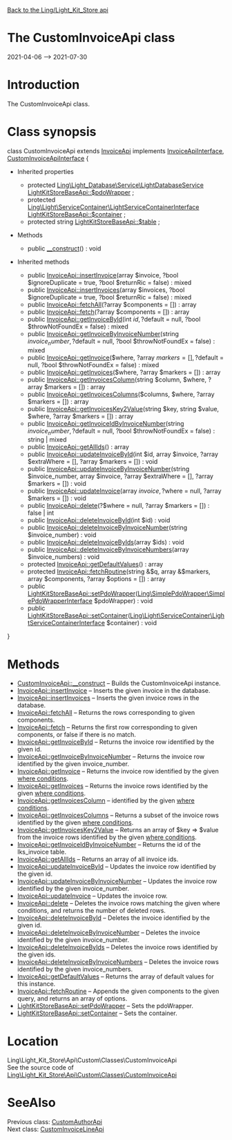 [Back to the Ling/Light_Kit_Store api](https://github.com/lingtalfi/Light_Kit_Store/blob/master/doc/api/Ling/Light_Kit_Store.md)



The CustomInvoiceApi class
================
2021-04-06 --> 2021-07-30






Introduction
============

The CustomInvoiceApi class.



Class synopsis
==============


class <span class="pl-k">CustomInvoiceApi</span> extends [InvoiceApi](https://github.com/lingtalfi/Light_Kit_Store/blob/master/doc/api/Ling/Light_Kit_Store/Api/Generated/Classes/InvoiceApi.md) implements [InvoiceApiInterface](https://github.com/lingtalfi/Light_Kit_Store/blob/master/doc/api/Ling/Light_Kit_Store/Api/Generated/Interfaces/InvoiceApiInterface.md), [CustomInvoiceApiInterface](https://github.com/lingtalfi/Light_Kit_Store/blob/master/doc/api/Ling/Light_Kit_Store/Api/Custom/Interfaces/CustomInvoiceApiInterface.md) {

- Inherited properties
    - protected [Ling\Light_Database\Service\LightDatabaseService](https://github.com/lingtalfi/Light_Database/blob/master/doc/api/Ling/Light_Database/Service/LightDatabaseService.md) [LightKitStoreBaseApi::$pdoWrapper](#property-pdoWrapper) ;
    - protected [Ling\Light\ServiceContainer\LightServiceContainerInterface](https://github.com/lingtalfi/Light/blob/master/doc/api/Ling/Light/ServiceContainer/LightServiceContainerInterface.md) [LightKitStoreBaseApi::$container](#property-container) ;
    - protected string [LightKitStoreBaseApi::$table](#property-table) ;

- Methods
    - public [__construct](https://github.com/lingtalfi/Light_Kit_Store/blob/master/doc/api/Ling/Light_Kit_Store/Api/Custom/Classes/CustomInvoiceApi/__construct.md)() : void

- Inherited methods
    - public [InvoiceApi::insertInvoice](https://github.com/lingtalfi/Light_Kit_Store/blob/master/doc/api/Ling/Light_Kit_Store/Api/Generated/Classes/InvoiceApi/insertInvoice.md)(array $invoice, ?bool $ignoreDuplicate = true, ?bool $returnRic = false) : mixed
    - public [InvoiceApi::insertInvoices](https://github.com/lingtalfi/Light_Kit_Store/blob/master/doc/api/Ling/Light_Kit_Store/Api/Generated/Classes/InvoiceApi/insertInvoices.md)(array $invoices, ?bool $ignoreDuplicate = true, ?bool $returnRic = false) : mixed
    - public [InvoiceApi::fetchAll](https://github.com/lingtalfi/Light_Kit_Store/blob/master/doc/api/Ling/Light_Kit_Store/Api/Generated/Classes/InvoiceApi/fetchAll.md)(?array $components = []) : array
    - public [InvoiceApi::fetch](https://github.com/lingtalfi/Light_Kit_Store/blob/master/doc/api/Ling/Light_Kit_Store/Api/Generated/Classes/InvoiceApi/fetch.md)(?array $components = []) : array
    - public [InvoiceApi::getInvoiceById](https://github.com/lingtalfi/Light_Kit_Store/blob/master/doc/api/Ling/Light_Kit_Store/Api/Generated/Classes/InvoiceApi/getInvoiceById.md)(int $id, ?$default = null, ?bool $throwNotFoundEx = false) : mixed
    - public [InvoiceApi::getInvoiceByInvoiceNumber](https://github.com/lingtalfi/Light_Kit_Store/blob/master/doc/api/Ling/Light_Kit_Store/Api/Generated/Classes/InvoiceApi/getInvoiceByInvoiceNumber.md)(string $invoice_number, ?$default = null, ?bool $throwNotFoundEx = false) : mixed
    - public [InvoiceApi::getInvoice](https://github.com/lingtalfi/Light_Kit_Store/blob/master/doc/api/Ling/Light_Kit_Store/Api/Generated/Classes/InvoiceApi/getInvoice.md)($where, ?array $markers = [], ?$default = null, ?bool $throwNotFoundEx = false) : mixed
    - public [InvoiceApi::getInvoices](https://github.com/lingtalfi/Light_Kit_Store/blob/master/doc/api/Ling/Light_Kit_Store/Api/Generated/Classes/InvoiceApi/getInvoices.md)($where, ?array $markers = []) : array
    - public [InvoiceApi::getInvoicesColumn](https://github.com/lingtalfi/Light_Kit_Store/blob/master/doc/api/Ling/Light_Kit_Store/Api/Generated/Classes/InvoiceApi/getInvoicesColumn.md)(string $column, $where, ?array $markers = []) : array
    - public [InvoiceApi::getInvoicesColumns](https://github.com/lingtalfi/Light_Kit_Store/blob/master/doc/api/Ling/Light_Kit_Store/Api/Generated/Classes/InvoiceApi/getInvoicesColumns.md)($columns, $where, ?array $markers = []) : array
    - public [InvoiceApi::getInvoicesKey2Value](https://github.com/lingtalfi/Light_Kit_Store/blob/master/doc/api/Ling/Light_Kit_Store/Api/Generated/Classes/InvoiceApi/getInvoicesKey2Value.md)(string $key, string $value, $where, ?array $markers = []) : array
    - public [InvoiceApi::getInvoiceIdByInvoiceNumber](https://github.com/lingtalfi/Light_Kit_Store/blob/master/doc/api/Ling/Light_Kit_Store/Api/Generated/Classes/InvoiceApi/getInvoiceIdByInvoiceNumber.md)(string $invoice_number, ?$default = null, ?bool $throwNotFoundEx = false) : string | mixed
    - public [InvoiceApi::getAllIds](https://github.com/lingtalfi/Light_Kit_Store/blob/master/doc/api/Ling/Light_Kit_Store/Api/Generated/Classes/InvoiceApi/getAllIds.md)() : array
    - public [InvoiceApi::updateInvoiceById](https://github.com/lingtalfi/Light_Kit_Store/blob/master/doc/api/Ling/Light_Kit_Store/Api/Generated/Classes/InvoiceApi/updateInvoiceById.md)(int $id, array $invoice, ?array $extraWhere = [], ?array $markers = []) : void
    - public [InvoiceApi::updateInvoiceByInvoiceNumber](https://github.com/lingtalfi/Light_Kit_Store/blob/master/doc/api/Ling/Light_Kit_Store/Api/Generated/Classes/InvoiceApi/updateInvoiceByInvoiceNumber.md)(string $invoice_number, array $invoice, ?array $extraWhere = [], ?array $markers = []) : void
    - public [InvoiceApi::updateInvoice](https://github.com/lingtalfi/Light_Kit_Store/blob/master/doc/api/Ling/Light_Kit_Store/Api/Generated/Classes/InvoiceApi/updateInvoice.md)(array $invoice, ?$where = null, ?array $markers = []) : void
    - public [InvoiceApi::delete](https://github.com/lingtalfi/Light_Kit_Store/blob/master/doc/api/Ling/Light_Kit_Store/Api/Generated/Classes/InvoiceApi/delete.md)(?$where = null, ?array $markers = []) : false | int
    - public [InvoiceApi::deleteInvoiceById](https://github.com/lingtalfi/Light_Kit_Store/blob/master/doc/api/Ling/Light_Kit_Store/Api/Generated/Classes/InvoiceApi/deleteInvoiceById.md)(int $id) : void
    - public [InvoiceApi::deleteInvoiceByInvoiceNumber](https://github.com/lingtalfi/Light_Kit_Store/blob/master/doc/api/Ling/Light_Kit_Store/Api/Generated/Classes/InvoiceApi/deleteInvoiceByInvoiceNumber.md)(string $invoice_number) : void
    - public [InvoiceApi::deleteInvoiceByIds](https://github.com/lingtalfi/Light_Kit_Store/blob/master/doc/api/Ling/Light_Kit_Store/Api/Generated/Classes/InvoiceApi/deleteInvoiceByIds.md)(array $ids) : void
    - public [InvoiceApi::deleteInvoiceByInvoiceNumbers](https://github.com/lingtalfi/Light_Kit_Store/blob/master/doc/api/Ling/Light_Kit_Store/Api/Generated/Classes/InvoiceApi/deleteInvoiceByInvoiceNumbers.md)(array $invoice_numbers) : void
    - protected [InvoiceApi::getDefaultValues](https://github.com/lingtalfi/Light_Kit_Store/blob/master/doc/api/Ling/Light_Kit_Store/Api/Generated/Classes/InvoiceApi/getDefaultValues.md)() : array
    - protected [InvoiceApi::fetchRoutine](https://github.com/lingtalfi/Light_Kit_Store/blob/master/doc/api/Ling/Light_Kit_Store/Api/Generated/Classes/InvoiceApi/fetchRoutine.md)(string &$q, array &$markers, array $components, ?array $options = []) : array
    - public [LightKitStoreBaseApi::setPdoWrapper](https://github.com/lingtalfi/Light_Kit_Store/blob/master/doc/api/Ling/Light_Kit_Store/Api/Generated/Classes/LightKitStoreBaseApi/setPdoWrapper.md)([Ling\SimplePdoWrapper\SimplePdoWrapperInterface](https://github.com/lingtalfi/SimplePdoWrapper/blob/master/doc/api/Ling/SimplePdoWrapper/SimplePdoWrapperInterface.md) $pdoWrapper) : void
    - public [LightKitStoreBaseApi::setContainer](https://github.com/lingtalfi/Light_Kit_Store/blob/master/doc/api/Ling/Light_Kit_Store/Api/Generated/Classes/LightKitStoreBaseApi/setContainer.md)([Ling\Light\ServiceContainer\LightServiceContainerInterface](https://github.com/lingtalfi/Light/blob/master/doc/api/Ling/Light/ServiceContainer/LightServiceContainerInterface.md) $container) : void

}






Methods
==============

- [CustomInvoiceApi::__construct](https://github.com/lingtalfi/Light_Kit_Store/blob/master/doc/api/Ling/Light_Kit_Store/Api/Custom/Classes/CustomInvoiceApi/__construct.md) &ndash; Builds the CustomInvoiceApi instance.
- [InvoiceApi::insertInvoice](https://github.com/lingtalfi/Light_Kit_Store/blob/master/doc/api/Ling/Light_Kit_Store/Api/Generated/Classes/InvoiceApi/insertInvoice.md) &ndash; Inserts the given invoice in the database.
- [InvoiceApi::insertInvoices](https://github.com/lingtalfi/Light_Kit_Store/blob/master/doc/api/Ling/Light_Kit_Store/Api/Generated/Classes/InvoiceApi/insertInvoices.md) &ndash; Inserts the given invoice rows in the database.
- [InvoiceApi::fetchAll](https://github.com/lingtalfi/Light_Kit_Store/blob/master/doc/api/Ling/Light_Kit_Store/Api/Generated/Classes/InvoiceApi/fetchAll.md) &ndash; Returns the rows corresponding to given components.
- [InvoiceApi::fetch](https://github.com/lingtalfi/Light_Kit_Store/blob/master/doc/api/Ling/Light_Kit_Store/Api/Generated/Classes/InvoiceApi/fetch.md) &ndash; Returns the first row corresponding to given components, or false if there is no match.
- [InvoiceApi::getInvoiceById](https://github.com/lingtalfi/Light_Kit_Store/blob/master/doc/api/Ling/Light_Kit_Store/Api/Generated/Classes/InvoiceApi/getInvoiceById.md) &ndash; Returns the invoice row identified by the given id.
- [InvoiceApi::getInvoiceByInvoiceNumber](https://github.com/lingtalfi/Light_Kit_Store/blob/master/doc/api/Ling/Light_Kit_Store/Api/Generated/Classes/InvoiceApi/getInvoiceByInvoiceNumber.md) &ndash; Returns the invoice row identified by the given invoice_number.
- [InvoiceApi::getInvoice](https://github.com/lingtalfi/Light_Kit_Store/blob/master/doc/api/Ling/Light_Kit_Store/Api/Generated/Classes/InvoiceApi/getInvoice.md) &ndash; Returns the invoice row identified by the given [where conditions](https://github.com/lingtalfi/SimplePdoWrapper#the-where-conditions).
- [InvoiceApi::getInvoices](https://github.com/lingtalfi/Light_Kit_Store/blob/master/doc/api/Ling/Light_Kit_Store/Api/Generated/Classes/InvoiceApi/getInvoices.md) &ndash; Returns the invoice rows identified by the given [where conditions](https://github.com/lingtalfi/SimplePdoWrapper#the-where-conditions).
- [InvoiceApi::getInvoicesColumn](https://github.com/lingtalfi/Light_Kit_Store/blob/master/doc/api/Ling/Light_Kit_Store/Api/Generated/Classes/InvoiceApi/getInvoicesColumn.md) &ndash; identified by the given [where conditions](https://github.com/lingtalfi/SimplePdoWrapper#the-where-conditions).
- [InvoiceApi::getInvoicesColumns](https://github.com/lingtalfi/Light_Kit_Store/blob/master/doc/api/Ling/Light_Kit_Store/Api/Generated/Classes/InvoiceApi/getInvoicesColumns.md) &ndash; Returns a subset of the invoice rows identified by the given [where conditions](https://github.com/lingtalfi/SimplePdoWrapper#the-where-conditions).
- [InvoiceApi::getInvoicesKey2Value](https://github.com/lingtalfi/Light_Kit_Store/blob/master/doc/api/Ling/Light_Kit_Store/Api/Generated/Classes/InvoiceApi/getInvoicesKey2Value.md) &ndash; Returns an array of $key => $value from the invoice rows identified by the given [where conditions](https://github.com/lingtalfi/SimplePdoWrapper#the-where-conditions).
- [InvoiceApi::getInvoiceIdByInvoiceNumber](https://github.com/lingtalfi/Light_Kit_Store/blob/master/doc/api/Ling/Light_Kit_Store/Api/Generated/Classes/InvoiceApi/getInvoiceIdByInvoiceNumber.md) &ndash; Returns the id of the lks_invoice table.
- [InvoiceApi::getAllIds](https://github.com/lingtalfi/Light_Kit_Store/blob/master/doc/api/Ling/Light_Kit_Store/Api/Generated/Classes/InvoiceApi/getAllIds.md) &ndash; Returns an array of all invoice ids.
- [InvoiceApi::updateInvoiceById](https://github.com/lingtalfi/Light_Kit_Store/blob/master/doc/api/Ling/Light_Kit_Store/Api/Generated/Classes/InvoiceApi/updateInvoiceById.md) &ndash; Updates the invoice row identified by the given id.
- [InvoiceApi::updateInvoiceByInvoiceNumber](https://github.com/lingtalfi/Light_Kit_Store/blob/master/doc/api/Ling/Light_Kit_Store/Api/Generated/Classes/InvoiceApi/updateInvoiceByInvoiceNumber.md) &ndash; Updates the invoice row identified by the given invoice_number.
- [InvoiceApi::updateInvoice](https://github.com/lingtalfi/Light_Kit_Store/blob/master/doc/api/Ling/Light_Kit_Store/Api/Generated/Classes/InvoiceApi/updateInvoice.md) &ndash; Updates the invoice row.
- [InvoiceApi::delete](https://github.com/lingtalfi/Light_Kit_Store/blob/master/doc/api/Ling/Light_Kit_Store/Api/Generated/Classes/InvoiceApi/delete.md) &ndash; Deletes the invoice rows matching the given where conditions, and returns the number of deleted rows.
- [InvoiceApi::deleteInvoiceById](https://github.com/lingtalfi/Light_Kit_Store/blob/master/doc/api/Ling/Light_Kit_Store/Api/Generated/Classes/InvoiceApi/deleteInvoiceById.md) &ndash; Deletes the invoice identified by the given id.
- [InvoiceApi::deleteInvoiceByInvoiceNumber](https://github.com/lingtalfi/Light_Kit_Store/blob/master/doc/api/Ling/Light_Kit_Store/Api/Generated/Classes/InvoiceApi/deleteInvoiceByInvoiceNumber.md) &ndash; Deletes the invoice identified by the given invoice_number.
- [InvoiceApi::deleteInvoiceByIds](https://github.com/lingtalfi/Light_Kit_Store/blob/master/doc/api/Ling/Light_Kit_Store/Api/Generated/Classes/InvoiceApi/deleteInvoiceByIds.md) &ndash; Deletes the invoice rows identified by the given ids.
- [InvoiceApi::deleteInvoiceByInvoiceNumbers](https://github.com/lingtalfi/Light_Kit_Store/blob/master/doc/api/Ling/Light_Kit_Store/Api/Generated/Classes/InvoiceApi/deleteInvoiceByInvoiceNumbers.md) &ndash; Deletes the invoice rows identified by the given invoice_numbers.
- [InvoiceApi::getDefaultValues](https://github.com/lingtalfi/Light_Kit_Store/blob/master/doc/api/Ling/Light_Kit_Store/Api/Generated/Classes/InvoiceApi/getDefaultValues.md) &ndash; Returns the array of default values for this instance.
- [InvoiceApi::fetchRoutine](https://github.com/lingtalfi/Light_Kit_Store/blob/master/doc/api/Ling/Light_Kit_Store/Api/Generated/Classes/InvoiceApi/fetchRoutine.md) &ndash; Appends the given components to the given query, and returns an array of options.
- [LightKitStoreBaseApi::setPdoWrapper](https://github.com/lingtalfi/Light_Kit_Store/blob/master/doc/api/Ling/Light_Kit_Store/Api/Generated/Classes/LightKitStoreBaseApi/setPdoWrapper.md) &ndash; Sets the pdoWrapper.
- [LightKitStoreBaseApi::setContainer](https://github.com/lingtalfi/Light_Kit_Store/blob/master/doc/api/Ling/Light_Kit_Store/Api/Generated/Classes/LightKitStoreBaseApi/setContainer.md) &ndash; Sets the container.





Location
=============
Ling\Light_Kit_Store\Api\Custom\Classes\CustomInvoiceApi<br>
See the source code of [Ling\Light_Kit_Store\Api\Custom\Classes\CustomInvoiceApi](https://github.com/lingtalfi/Light_Kit_Store/blob/master/Api/Custom/Classes/CustomInvoiceApi.php)



SeeAlso
==============
Previous class: [CustomAuthorApi](https://github.com/lingtalfi/Light_Kit_Store/blob/master/doc/api/Ling/Light_Kit_Store/Api/Custom/Classes/CustomAuthorApi.md)<br>Next class: [CustomInvoiceLineApi](https://github.com/lingtalfi/Light_Kit_Store/blob/master/doc/api/Ling/Light_Kit_Store/Api/Custom/Classes/CustomInvoiceLineApi.md)<br>
